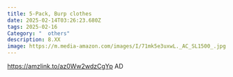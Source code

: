 ```yaml
---
title: 5-Pack, Burp clothes
date: 2025-02-14T03:26:23.680Z
tags: 2025-02-16
Category: "  others"
description: 8.XX
image: https://m.media-amazon.com/images/I/71mk5e3uxwL._AC_SL1500_.jpg
---
```

https://amzlink.to/az0Ww2wdzCgYp     AD